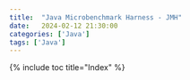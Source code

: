 ```yaml
---
title:  "Java Microbenchmark Harness - JMH"
date:   2024-02-12 21:30:00
categories: ['Java']
tags: ['Java']
---
```


{% include toc title="Index" %}


